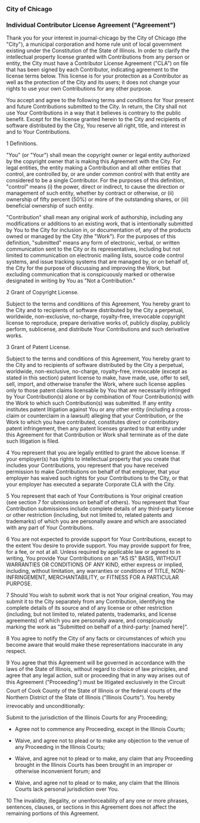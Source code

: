 ### City of Chicago

### Individual Contributor License Agreement ("Agreement") 

Thank you for your interest in journal-chicago by the City of Chicago (the "City"), 
a municipal corporation and home rule unit of local government existing under the 
Constitution of the State of Illinois. In order to clarify the intellectual property 
license granted with Contributions from any person or entity, the City must have a 
Contributor License Agreement ("CLA") on file that has been signed by each Contributor, 
indicating agreement to the license terms below. This license is for your protection 
as a Contributor as well as the protection of the City and its users; it does not 
change your rights to use your own Contributions for any other purpose.

You accept and agree to the following terms and conditions for Your present and 
future Contributions submitted to the City. In return, the City shall not use Your 
Contributions in a way that it believes is contrary to the public benefit. Except for 
the license granted herein to the City and recipients of software distributed by the 
City, You reserve all right, title, and interest in and to Your Contributions.

1 Definitions.

"You" (or "Your") shall mean the copyright owner or legal entity authorized by the 
copyright owner that is making this Agreement with the City. For legal entities, the 
entity making a Contribution and all other entities that control, are controlled by, 
or are under common control with that entity are considered to be a single Contributor. 
For the purposes of this definition, "control" means (i) the power, direct or indirect, 
to cause the direction or management of such entity, whether by contract or otherwise, 
or (ii) ownership of fifty percent (50%) or more of the outstanding shares, or (iii) 
beneficial ownership of such entity.

"Contribution" shall mean any original work of authorship, including any modifications 
or additions to an existing work, that is intentionally submitted by You to the City for 
inclusion in, or documentation of, any of the products owned or managed by the City (the 
"Work"). For the purposes of this definition, "submitted" means any form of electronic, 
verbal, or written communication sent to the City or its representatives, including but 
not limited to communication on electronic mailing lists, source code control systems, 
and issue tracking systems that are managed by, or on behalf of, the City for the purpose 
of discussing and improving the Work, but excluding communication that is conspicuously 
marked or otherwise designated in writing by You as "Not a Contribution."

2 Grant of Copyright License. 

Subject to the terms and conditions of this Agreement, 
You hereby grant to the City and to recipients of software distributed by the City a 
perpetual, worldwide, non-exclusive, no-charge, royalty-free, irrevocable copyright 
license to reproduce, prepare derivative works of, publicly display, publicly perform, 
sublicense, and distribute Your Contributions and such derivative works.

3 Grant of Patent License. 

Subject to the terms and conditions of this Agreement, You hereby grant to the City and 
to recipients of software distributed by the City a perpetual, worldwide, non-exclusive, 
no-charge, royalty-free, irrevocable (except as stated in this section) patent license to 
make, have made, use, offer to sell, sell, import, and otherwise transfer the Work, where 
such license applies only to those patent claims licensable by You that are necessarily 
infringed by Your Contribution(s) alone or by combination of Your Contribution(s) with the 
Work to which such Contribution(s) was submitted. If any entity institutes patent litigation 
against You or any other entity (including a cross-claim or counterclaim in a lawsuit) alleging 
that your Contribution, or the Work to which you have contributed, constitutes direct or 
contributory patent infringement, then any patent licenses granted to that entity under this 
Agreement for that Contribution or Work shall terminate as of the date such litigation is filed.

4 You represent that you are legally entitled to grant the above license. If your employer(s) 
has rights to intellectual property that you create that includes your Contributions, you represent 
that you have received permission to make Contributions on behalf of that employer, that your employer 
has waived such rights for your Contributions to the City, or that your employer has executed a 
separate Corporate CLA with the City.

5 You represent that each of Your Contributions is Your original creation (see section 7 for 
ubmissions on behalf of others). You represent that Your Contribution submissions include complete 
details of any third-party license or other restriction (including, but not limited to, related 
patents and trademarks) of which you are personally aware and which are associated with any part 
of Your Contributions.

6 You are not expected to provide support for Your Contributions, except to the extent You desire 
to provide support. You may provide support for free, for a fee, or not at all. Unless required by 
applicable law or agreed to in writing, You provide Your Contributions on an "AS IS" BASIS, WITHOUT 
WARRANTIES OR CONDITIONS OF ANY KIND, either express or implied, including, without limitation, any 
warranties or conditions of TITLE, NON-INFRINGEMENT, MERCHANTABILITY, or FITNESS FOR A PARTICULAR PURPOSE.

7 Should You wish to submit work that is not Your original creation, You may submit it to the City 
separately from any Contribution, identifying the complete details of its source and of any license or 
other restriction (including, but not limited to, related patents, trademarks, and license agreements) 
of which you are personally aware, and conspicuously marking the work as "Submitted on behalf of a 
third-party: [named here]".

8 You agree to notify the City of any facts or circumstances of which you become aware that would make 
these representations inaccurate in any respect.

9 You agree that this Agreement will be governed in accordance with the laws of the State of Illinois, 
without regard to choice of law principles,  and agree that any legal action, suit or proceeding that in 
any way arises out of this Agreement ("Proceeding") must be litigated exclusively in the Circuit Court of 
Cook County of the State of Illinois or the federal courts of the Northern District of the State of Illinois 
("Illinois Courts"). You hereby irrevocably and unconditionally:

Submit to the jurisdiction of the Illinois Courts for any Proceeding;
* Agree not to commence any Proceeding, except in the Illinois Courts;

* Waive, and agree not to plead or to make any objection to the venue of any Proceeding in the 
Illinois Courts;

* Waive, and agree not to plead or to make, any claim that any Proceeding brought in the Illinois 
Courts has been brought in an improper or otherwise inconvenient forum; and

* Waive, and agree not to plead or to make, any claim that the Illinois Courts lack personal 
jurisdiction over You. 

10 The invalidity, illegality, or unenforceability of any one or more phrases, sentences, clauses, 
or sections in this Agreement does not affect the remaining portions of this Agreement.